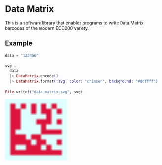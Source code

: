 # Data Matrix

This is a software library that enables programs to write Data Matrix barcodes of the modern ECC200 variety.

## Example

```ex
data = "123456"

svg =
  data
  |> DataMatrix.encode()
  |> DataMatrix.format(:svg, color: "crimson", background: "#ddffff")

File.write!("data_matrix.svg", svg)
```

<img src="./docs/figures/example_123456.svg" width="200" alt="Example Data Matrix">
